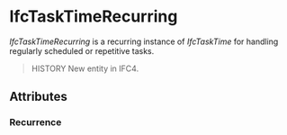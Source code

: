 # IfcTaskTimeRecurring

_IfcTaskTimeRecurring_ is a recurring instance of _IfcTaskTime_ for handling regularly scheduled or repetitive tasks.
<!-- end of short definition -->

> HISTORY New entity in IFC4.

## Attributes

### Recurrence

